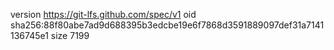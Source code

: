 version https://git-lfs.github.com/spec/v1
oid sha256:88f80abe7ad9d688395b3edcbe19e6f7868d3591889097def31a7141136745e1
size 7199
